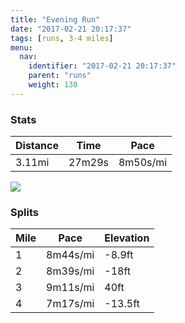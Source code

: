 ```yaml
---
title: "Evening Run"
date: "2017-02-21 20:17:37"
tags: [runs, 3-4 miles]
menu:
  nav:
    identifier: "2017-02-21 20:17:37"
    parent: "runs"
    weight: 130
---
```


### Stats

| Distance | Time | Pace |
|----------|------|------|
|3.11mi|27m29s|8m50s/mi|

<img src='https://maps.googleapis.com/maps/api/staticmap?maptype=roadmap&path=enc:exjeIphvLgJcEmBrHw@lh@jBlAqAjClCdLM~C~HdL|Gh]tGrJjEbAnO~\yDoL_KqOqDi@oFoGaFoY{HkJcDaPaAgKrA}AsA}@n@an@v@uCtGl@&key=AIzaSyC1MId7bFpkLXNAaYhBSTb8jLyiSqzbDtM&size=800x800&markers=color:yellow|label:S|53.47219,-2.24921&markers=color:green|label:F|53.47285999999999,-2.2484'>

### Splits

| Mile | Pace | Elevation |
|------|------|-----------|
|1|8m44s/mi|-8.9ft|
|2|8m39s/mi|-18ft|
|3|9m11s/mi|40ft|
|4|7m17s/mi|-13.5ft|
